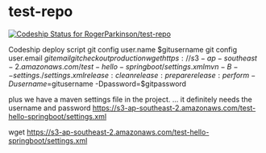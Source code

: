 # test-repo

[ ![Codeship Status for RogerParkinson/test-repo](https://app.codeship.com/projects/196b1240-3e99-0135-ed23-36e701660dc1/status?branch=master)](https://app.codeship.com/projects/229543)

Codeship deploy script
git config user.name $gitusername
git config user.email $gitemail
git checkout production
wget https://s3-ap-southeast-2.amazonaws.com/test-hello-springboot/settings.xml
mvn -B --settings ./settings.xml release:clean release:prepare release:perform -Dusername=$gitusername -Dpassword=$gitpassword

plus we have a maven settings file in the project.
... it definitely needs the username and password
https://s3-ap-southeast-2.amazonaws.com/test-hello-springboot/settings.xml

wget https://s3-ap-southeast-2.amazonaws.com/test-hello-springboot/settings.xml

